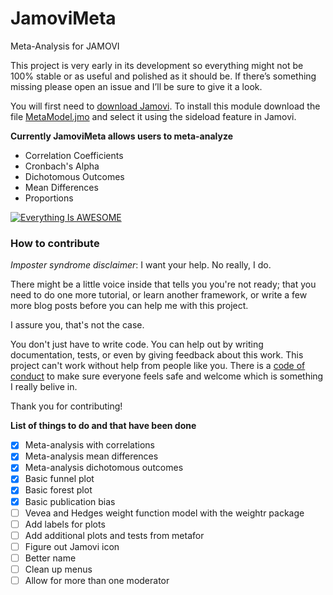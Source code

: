 # JamoviMeta
Meta-Analysis for JAMOVI

This project is very early in its development so everything might not be 100% stable or as useful and polished as it should be. If there’s something missing please open an issue and I’ll be sure to give it a look. 

You will first need to [download Jamovi](https://www.jamovi.org/download.html). To install this module download the file [MetaModel.jmo](https://github.com/kylehamilton/JamoviMeta/raw/master/MetaModel.jmo) and select it using the sideload feature in Jamovi.

**Currently JamoviMeta allows users to meta-analyze**
* Correlation Coefficients
* Cronbach's Alpha
* Dichotomous Outcomes
* Mean Differences
* Proportions

[![Everything Is AWESOME](http://i.imgur.com/vJ3B9Z7.png)](https://www.youtube.com/watch?v=7Wj9R_Qd4gs "Everything Is AWESOME")

### How to contribute

*Imposter syndrome disclaimer*: I want your help. No really, I do.

There might be a little voice inside that tells you you're not ready; that you need to do one more tutorial, or learn another framework, or write a few more blog posts before you can help me with this project.

I assure you, that's not the case.

You don't just have to write code. You can help out by writing documentation, tests, or even by giving feedback about this work. This project can't work without help from people like you. There is a [code of conduct](https://github.com/kylehamilton/JamoviMeta/blob/master/CODE_OF_CONDUCT.md) to make sure everyone feels safe and welcome which is something I really belive in. 

Thank you for contributing!

**List of things to do and that have been done**
- [x] Meta-analysis with correlations 
- [x] Meta-analysis mean differences
- [x] Meta-analysis dichotomous outcomes
- [x] Basic funnel plot
- [x] Basic forest plot
- [x] Basic publication bias
- [ ] Vevea and Hedges weight function model with the weightr package
- [ ] Add labels for plots
- [ ] Add additional plots and tests from metafor
- [ ] Figure out Jamovi icon
- [ ] Better name
- [ ] Clean up menus
- [ ] Allow for more than one moderator
